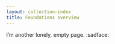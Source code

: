 ```yaml
---
layout: collection-index
title: Foundations overview
---
```


I’m another lonely, empty page. :sadface:
